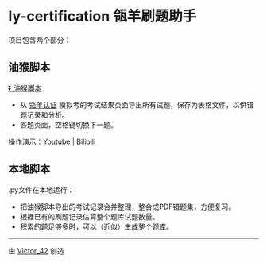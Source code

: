 # ly-certification 瓴羊刷题助手

项目包含两个部分：

## 油猴脚本

[⏬ 油猴脚本](https://greasyfork.org/en/scripts/522657-%E7%93%B4%E7%BE%8A%E5%88%B7%E9%A2%98%E5%8A%A9%E6%89%8B)

- 从 [瓴羊认证](https://cert.lydaas.com/cert-ly-online/certification) 模拟考的考试结果页面导出所有试题，保存为表格文件，以供错题记录和分析。
- 答题页面，空格键切换下一题。

操作演示：[Youtube](https://youtu.be/cj5g2tmWmlg) | [Bilibili](https://www.bilibili.com/video/BV1ng61YNEFw/?share_source=copy_web&vd_source=f798a3fc4cecc541856bed48b800e237)

## 本地脚本

.py文件在本地运行：

- 把油猴脚本导出的考试记录合并整理，整合成PDF错题集，方便复习。
- 根据已有的刷题记录估算整个题库试题数量。
- 积累的题足够多时，可以（近似）生成整个题库。

---

由 [Victor_42](https://victor42.work/) 创造
